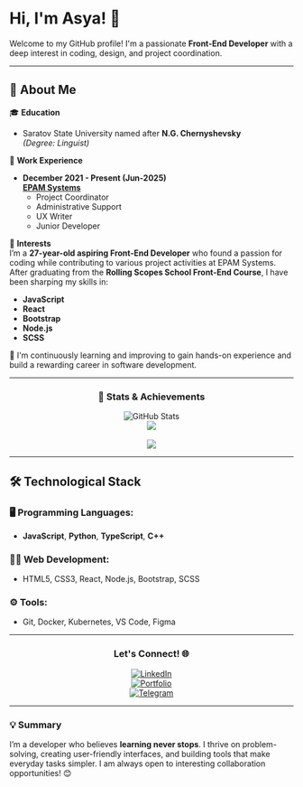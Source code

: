 # Hi, I'm Asya! 👋

Welcome to my GitHub profile! I'm a passionate **Front-End Developer** with a deep interest in coding, design, and project coordination.

---

## 🚀 About Me

🎓 **Education**  
- Saratov State University named after **N.G. Chernyshevsky**  
  *(Degree: Linguist)*

💼 **Work Experience**  
- **December 2021 - Present (Jun-2025)**  
  **[EPAM Systems](https://www.epam.com/)**  
  - Project Coordinator  
  - Administrative Support  
  - UX Writer  
  - Junior Developer  

🎯 **Interests**  
I’m a **27-year-old aspiring Front-End Developer** who found a passion for coding while contributing to various project activities at EPAM Systems. After graduating from the **Rolling Scopes School Front-End Course**, I have been sharping my skills in:  
- **JavaScript**  
- **React**  
- **Bootstrap**  
- **Node.js**  
- **SCSS**  

🔭 I'm continuously learning and improving to gain hands-on experience and build a rewarding career in software development.

---

<div align='center'>

### 🌟 Stats & Achievements
![GitHub Stats](https://github-readme-stats.vercel.app/api?username=asyaDanilova&show_icons=true&theme=radical)  
<img src="http://github-readme-streak-stats.herokuapp.com?user=asyaDanilova&theme=radical&date_format=M%20j%5B%2C%20Y%5D"><br><br>
<img src="https://www.codewars.com/users/swansii1/badges/large">

</div>

---

## 🛠 Technological Stack  

### 🖥️ Programming Languages:  
- **JavaScript**, **Python**, **TypeScript**, **C++**

### 🧑‍💻 Web Development:  
- HTML5, CSS3, React, Node.js, Bootstrap, SCSS  

### ⚙️ Tools:  
- Git, Docker, Kubernetes, VS Code, Figma  

---

<div align="center">

### Let's Connect! 🌐  
[![LinkedIn](https://img.shields.io/badge/-LinkedIn-blue?style=for-the-badge&logo=LinkedIn&logoColor=white)](https://www.linkedin.com/in/anastasiia-danilova-2985b729a)  
[![Portfolio](https://img.shields.io/badge/-Portfolio-black?style=for-the-badge&logo=github&logoColor=white)](https://app.rs.school/cv/77149449-94c6-447e-a9bf-c19184e7a505)  
[![Telegram](https://img.shields.io/badge/-Telegram-2CA5E0?style=for-the-badge&logo=telegram&logoColor=white)](https://www.telegram.org/@Asya7991)  

</div>

---

### 💡 Summary

I’m a developer who believes **learning never stops**. I thrive on problem-solving, creating user-friendly interfaces, and building tools that make everyday tasks simpler. I am always open to interesting collaboration opportunities! 😊
